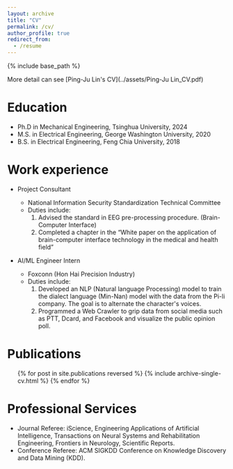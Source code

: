 ```yaml
---
layout: archive
title: "CV"
permalink: /cv/
author_profile: true
redirect_from:
  - /resume
---
```


{% include base_path %}

More detail can see [Ping-Ju Lin's CV](../assets/Ping-Ju Lin_CV.pdf)

Education
======
* Ph.D in Mechanical Engineering, Tsinghua University, 2024
* M.S. in Electrical Engineering, George Washington University, 2020
* B.S. in Electrical Engineering, Feng Chia University, 2018

Work experience
======
* Project Consultant
  * National Information Security Standardization Technical Committee
  * Duties include:
    1. Advised the standard in EEG pre-processing procedure. (Brain-Computer Interface)
    2. Completed a chapter in the “White paper on the application of brain-computer interface technology in the medical and health field”

* AI/ML Engineer Intern
  * Foxconn (Hon Hai Precision Industry)
  * Duties include:
    1. Developed an NLP (Natural language Processing) model to train the dialect language (Min-Nan) model with the data from the Pi-li company. The goal is to alternate the character's voices.
    2. Programmed a Web Crawler to grip data from social media such as PTT, Dcard, and Facebook and visualize the public opinion poll.  

Publications
======
  <ul>{% for post in site.publications reversed %}
    {% include archive-single-cv.html %}
  {% endfor %}</ul>
  
  
Professional Services
======
* Journal Referee: iScience, Engineering Applications of Artificial Intelligence, Transactions on Neural Systems and Rehabilitation Engineering, Frontiers in Neurology, Scientific Reports.
* Conference Referee: ACM SIGKDD Conference on Knowledge Discovery and Data Mining (KDD). 
